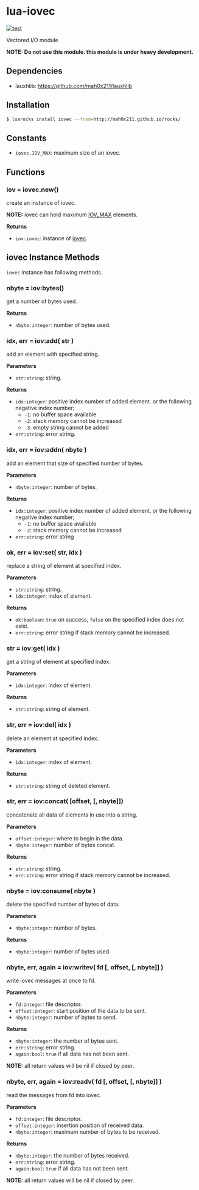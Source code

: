 # lua-iovec

[![test](https://github.com/mah0x211/lua-iovec/actions/workflows/test.yml/badge.svg)](https://github.com/mah0x211/lua-iovec/actions/workflows/test.yml)

Vectored I/O module

**NOTE: Do not use this module. this module is under heavy development.**


## Dependencies

- lauxhlib: <https://github.com/mah0x211/lauxhlib>


## Installation

```bash
$ luarocks install iovec --from=http://mah0x211.github.io/rocks/
```

## Constants

- `iovec.IOV_MAX`: maximum size of an iovec.


## Functions

### iov = iovec.new()

create an instance of iovec.

**NOTE:** iovec can hold maximum [IOV_MAX](#constants) elements.

**Returns**

- `iov:iovec`: instance of [iovec](#iovec-instance-methods).


## iovec Instance Methods

`iovec` instance has following methods.


### nbyte = iov:bytes()

get a number of bytes used.

**Returns**

- `nbyte:integer`: number of bytes used.


### idx, err = iov:add( str )

add an element with specified string.

**Parameters**

- `str:string`: string.

**Returns**

- `idx:integer`: positive index number of added element. or the following negative index number;
  - `-1`: no buffer space available
  - `-2`: stack memory cannot be increased
  - `-3`: empty string cannot be added
- `err:string`: error string.


### idx, err = iov:addn( nbyte )

add an element that size of specified number of bytes.

**Parameters**

- `nbyte:integer`: number of bytes.

**Returns**

- `idx:integer`: positive index number of added element. or the following negative index number;
  - `-1`: no buffer space available
  - `-2`: stack memory cannot be increased
- `err:string`: error string


### ok, err = iov:set( str, idx )

replace a string of element at specified index.

**Parameters**

- `str:string`: string.
- `idx:integer`: index of element.

**Returns**

- `ok:boolean`: `true` on success, `false` on the specified index does not exist.
- `err:string`: error string if stack memory cannot be increased.


### str = iov:get( idx )

get a string of element at specified index.

**Parameters**
- `idx:integer`: index of element.

**Returns**

- `str:string`: string of element.


### str, err = iov:del( idx )

delete an element at specified index.

**Parameters**

- `idx:integer`: index of element.

**Returns**

- `str:string`: string of deleted element.


### str, err = iov:concat( [offset, [, nbyte]])

concatenate all data of elements in use into a string.

**Parameters**

- `offset:integer`: where to begin in the data.
- `nbyte:integer`: number of bytes concat.

**Returns**

- `str:string`: string.
- `err:string`: error string if stack memory cannot be increased.


### nbyte = iov:consume( nbyte )

delete the specified number of bytes of data.

**Parameters**

- `nbyte:integer`: number of bytes.

**Returns**

- `nbyte:integer`: number of bytes used.


### nbyte, err, again = iov:writev( fd [, offset, [, nbyte]] )

write iovec messages at once to fd.

**Parameters**

- `fd:integer`: file descriptor.
- `offset:integer`: start position of the data to be sent.
- `nbyte:integer`: number of bytes to send.

**Returns**

- `nbyte:integer`: the number of bytes sent.
- `err:string`: error string.
- `again:bool`: `true` if all data has not been sent.

**NOTE:** all return values will be nil if closed by peer.


### nbyte, err, again = iov:readv( fd [, offset, [, nbyte]] )

read the messages from fd into iovec.

**Parameters**

- `fd:integer`: file descriptor.
- `offset:integer`: insertion position of received data.
- `nbyte:integer`: maximum number of bytes to be received.

**Returns**

- `nbyte:integer`: the number of bytes received.
- `err:string`: error string.
- `again:bool`: `true` if all data has not been sent.

**NOTE:** all return values will be nil if closed by peer.
